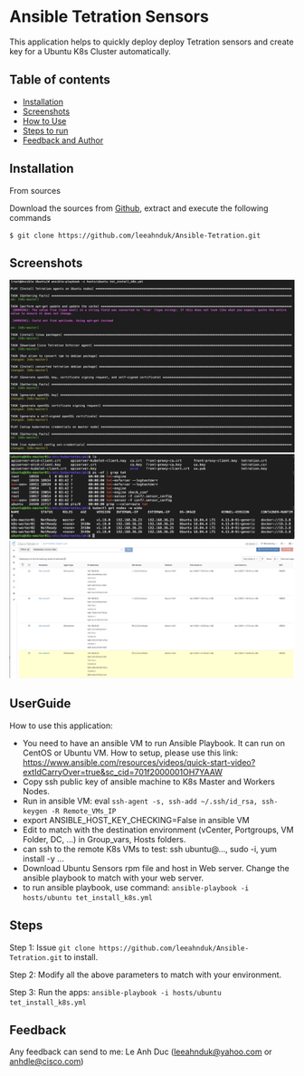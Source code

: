 # Ansible Tetration Sensors
This application helps to quickly deploy deploy Tetration sensors and create key for a Ubuntu K8s Cluster automatically.

## Table of contents
* [Installation](#Installation)
* [Screenshots](#screenshots)
* [How to Use](#UserGuide)
* [Steps to run](#Steps)
* [Feedback and Author](#Feedback)

## Installation

From sources

Download the sources from [Github](https://github.com/leeahnduk/Ansible-Tetration.git), extract and execute the following commands

```
$ git clone https://github.com/leeahnduk/Ansible-Tetration.git

```

## Screenshots
![Run screenshot](https://github.com/leeahnduk/Ansible-Tetration/blob/master/Ubuntu/Ansible-Ubuntu.jpg)
![Result screenshot](https://github.com/leeahnduk/Ansible-Tetration/blob/master/Ubuntu/Result.jpg)
![Tetration screenshot](https://github.com/leeahnduk/Ansible-Tetration/blob/master/Ubuntu/Tetration.jpg)

## UserGuide
How to use this application:
* You need to have an ansible VM to run Ansible Playbook. It can run on CentOS or Ubuntu VM. How to setup, please use this link: https://www.ansible.com/resources/videos/quick-start-video?extIdCarryOver=true&sc_cid=701f2000001OH7YAAW
* Copy ssh public key of ansible machine to K8s Master and Workers Nodes.
* Run in ansible VM: eval `ssh-agent -s, ssh-add ~/.ssh/id_rsa, ssh-keygen -R Remote_VMs_IP`
* export ANSIBLE_HOST_KEY_CHECKING=False in ansible VM
* Edit to match with the destination environment (vCenter, Portgroups, VM Folder, DC, …) in Group_vars, Hosts folders.
* can ssh to the remote K8s VMs to test: ssh ubuntu@…, sudo -i, yum install -y ...
* Download Ubuntu Sensors rpm file and host in Web server. Change the ansible playbook to match with your web server. 
* to run ansible playbook, use command:  `ansible-playbook -i hosts/ubuntu tet_install_k8s.yml`


## Steps

Step 1: Issue `git clone https://github.com/leeahnduk/Ansible-Tetration.git` to install.

Step 2: Modify all the above parameters to match with your environment.

Step 3: Run the apps: `ansible-playbook -i hosts/ubuntu tet_install_k8s.yml`


## Feedback
Any feedback can send to me: Le Anh Duc (leeahnduk@yahoo.com or anhdle@cisco.com)
